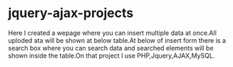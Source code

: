 # jquery-ajax-projects
Here I created a wepage where you can insert multiple data at once.All uploded ata will be shown at below table.At below of insert form there is a search box where you can search data and searched elements will be shown inside the table.On that project I use PHP,Jquery,AJAX,MySQL.
